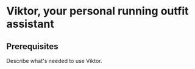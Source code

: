 
# Viktor, your personal running outfit assistant

## Prerequisites

Describe what's needed to use Viktor.
